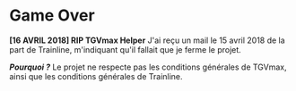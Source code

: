 # Game Over

**[16 AVRIL 2018] RIP TGVmax Helper**
J'ai reçu un mail le 15 avril 2018 de la part de Trainline, m'indiquant qu'il fallait que je ferme le projet.

***Pourquoi ?***
Le projet ne respecte pas les conditions générales de TGVmax, ainsi que les conditions générales de Trainline.
